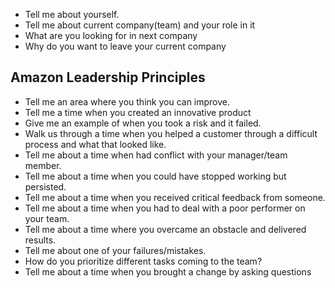 - Tell me about yourself.
- Tell me about current company(team) and your role in it
- What are you looking for in next company
- Why do you want to leave your current company

## Amazon Leadership Principles

- Tell me an area where you think you can improve.
- Tell me a time when you created an innovative product
- Give me an example of when you took a risk and it failed.
- Walk us through a time when you helped a customer through a difficult process and what that looked like.
- Tell me about a time when had conflict with your manager/team member.
- Tell me about a time when you could have stopped working but persisted.
- Tell me about a time when you received critical feedback from someone.
- Tell me about a time when you had to deal with a poor performer on your team.
- Tell me about a time where you overcame an obstacle and delivered results.
- Tell me about one of your failures/mistakes.
- How do you prioritize different tasks coming to the team?
- Tell me about a time when you brought a change by asking questions

